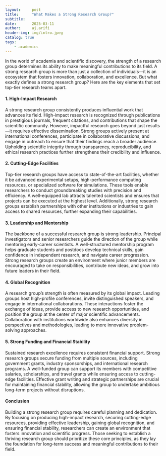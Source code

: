 ```yaml
---
layout:     post
title:      "What Makes a Strong Research Group?"
subtitle:   
date:       2025-03-11
author:     aj.arifi
header-img: img/intro.jpeg
catalog: true
tags:
    - academics
---
```


In the world of academia and scientific discovery, the strength of a research group determines its ability to make meaningful contributions to its field. A strong research group is more than just a collection of individuals—it is an ecosystem that fosters innovation, collaboration, and excellence. But what exactly defines a strong research group? Here are the key elements that set top-tier research teams apart.

#### 1. High-Impact Research  

A strong research group consistently produces influential work that advances its field. High-impact research is recognized through publications in prestigious journals, frequent citations, and contributions that shape the scientific community. However, impactful research goes beyond just results—it requires effective dissemination. Strong groups actively present at international conferences, participate in collaborative discussions, and engage in outreach to ensure that their findings reach a broader audience. Upholding scientific integrity through transparency, reproducibility, and ethical research practices further strengthens their credibility and influence.

#### 2. Cutting-Edge Facilities  

Top-tier research groups have access to state-of-the-art facilities, whether it be advanced experimental setups, high-performance computing resources, or specialized software for simulations. These tools enable researchers to conduct groundbreaking studies with precision and efficiency. A well-equipped lab attracts talented scientists and ensures that projects can be executed at the highest level. Additionally, strong research groups establish partnerships with other institutions or industries to gain access to shared resources, further expanding their capabilities.

#### 3. Leadership and Mentorship  

The backbone of a successful research group is strong leadership. Principal investigators and senior researchers guide the direction of the group while mentoring early-career scientists. A well-structured mentorship program helps graduate students and postdocs develop technical skills, gain confidence in independent research, and navigate career progression. Strong research groups create an environment where junior members are encouraged to take on responsibilities, contribute new ideas, and grow into future leaders in their field.

#### 4. Global Recognition  

A research group’s strength is often measured by its global impact. Leading groups host high-profile conferences, invite distinguished speakers, and engage in international collaborations. These interactions foster the exchange of ideas, provide access to new research opportunities, and position the group at the center of major scientific advancements. Collaboration with institutions worldwide also enhances diversity in perspectives and methodologies, leading to more innovative problem-solving approaches.  

#### 5. Strong Funding and Financial Stability  

Sustained research excellence requires consistent financial support. Strong research groups secure funding from multiple sources, including government grants, industry sponsorships, and international research programs. A well-funded group can support its members with competitive salaries, scholarships, and travel grants while ensuring access to cutting-edge facilities. Effective grant writing and strategic partnerships are crucial for maintaining financial stability, allowing the group to undertake ambitious long-term projects without disruptions.

#### Conclusion  

Building a strong research group requires careful planning and dedication. By focusing on producing high-impact research, securing cutting-edge resources, providing effective leadership, gaining global recognition, and ensuring financial stability, researchers can create an environment that fosters innovation and scientific progress. Those seeking to establish a thriving research group should prioritize these core principles, as they lay the foundation for long-term success and meaningful contributions to their field.
